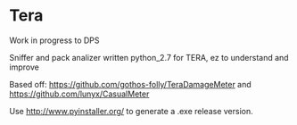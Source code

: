 # Tera

Work in progress to DPS

Sniffer and pack analizer written python_2.7 for TERA, ez to understand and improve

Based off: https://github.com/gothos-folly/TeraDamageMeter and https://github.com/lunyx/CasualMeter

Use http://www.pyinstaller.org/ to generate a .exe release version.
